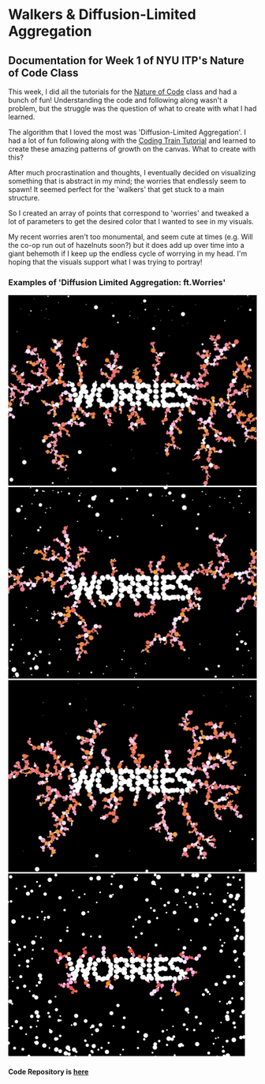 # Walkers & Diffusion-Limited Aggregation

## Documentation for Week 1 of NYU ITP's Nature of Code Class 

This week, I did all the tutorials for the [Nature of Code](https://github.com/nature-of-code/noc-syllabus-S21) class and had a bunch of fun! Understanding the code and following along wasn't a problem, but the struggle was the question of what to create with what I had learned.

The algorithm that I loved the most was 'Diffusion-Limited Aggregation'. I had a lot of fun following along with the [Coding Train Tutorial](https://www.youtube.com/watch?v=Cl_Gjj80gPE) and learned to create these amazing patterns of growth on the canvas. What to create with this?

After much procrastination and thoughts, I eventually decided on visualizing something that is abstract in my mind; the worries that endlessly seem to spawn! It seemed perfect for the 'walkers' that get stuck to a main structure.

So I created an array of points that correspond to 'worries' and tweaked a lot of parameters to get the desired color that I wanted to see in my visuals. 

My recent worries aren't too monumental, and seem cute at times (e.g. Will the co-op run out of hazelnuts soon?) but it does add up over time into a giant behemoth if I keep up the endless cycle of worrying in my head. I'm hoping that the visuals support what I was trying to portray!

### Examples of 'Diffusion Limited Aggregation: ft.Worries'

![img1](document_img/example1.png)
![img2](document_img/example2.png)
![img3](document_img/example3.png)
![img3](document_img/example3.gif)

#### Code Repository is [here](https://github.com/lynneyun/ITP-Documentation/tree/master/Nature%20of%20Code/Week1/Diffusion-Limited_Aggregation_followAlong)
